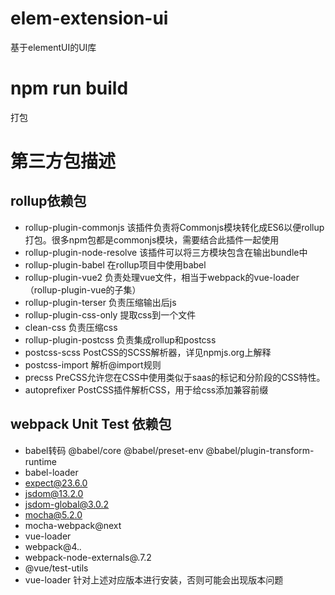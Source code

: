 # elem-extension-ui
基于elementUI的UI库

# npm run build
打包

# 第三方包描述
## rollup依赖包
* rollup-plugin-commonjs 该插件负责将Commonjs模块转化成ES6以便rollup打包。很多npm包都是commonjs模块，需要结合此插件一起使用
* rollup-plugin-node-resolve 该插件可以将三方模块包含在输出bundle中
* rollup-plugin-babel 在rollup项目中使用babel
* rollup-plugin-vue2 负责处理vue文件，相当于webpack的vue-loader（rollup-plugin-vue的子集）
* rollup-plugin-terser 负责压缩输出后js
* rollup-plugin-css-only 提取css到一个文件
* clean-css 负责压缩css
* rollup-plugin-postcss 负责集成rollup和postcss
* postcss-scss PostCSS的SCSS解析器，详见npmjs.org上解释
* postcss-import 解析@import规则
* precss PreCSS允许您在CSS中使用类似于saas的标记和分阶段的CSS特性。
* autoprefixer PostCSS插件解析CSS，用于给css添加兼容前缀

## webpack Unit Test 依赖包
* babel转码 @babel/core @babel/preset-env @babel/plugin-transform-runtime
* babel-loader
* expect@23.6.0
* jsdom@13.2.0
* jsdom-global@3.0.2
* mocha@5.2.0
* mocha-webpack@next
* vue-loader
* webpack@4.*.*
* webpack-node-externals@.7.2
* @vue/test-utils
* vue-loader
针对上述对应版本进行安装，否则可能会出现版本问题